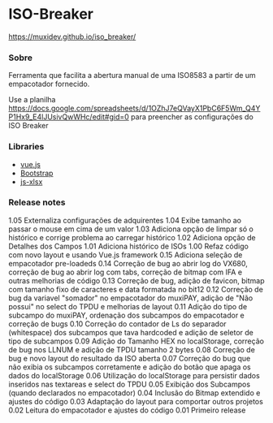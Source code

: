 # ISO-Breaker

https://muxidev.github.io/iso_breaker/

### Sobre
Ferramenta que facilita a abertura manual de uma ISO8583 a partir de um empacotador fornecido.

Use a planilha https://docs.google.com/spreadsheets/d/1OZhJ7eQVayX1PbC6F5Wm_Q4YP1Hx9_E4lJUsivQwWHc/edit#gid=0 para preencher as configurações do ISO Breaker

### Libraries
- [vue.js](https://github.com/vuejs/vue)
- [Bootstrap](https://github.com/twbs/bootstrap)
- [js-xlsx](https://github.com/sheetjs/js-xlsx)

### Release notes
1.05 Externaliza configurações de adquirentes
1.04 Exibe tamanho ao passar o mouse em cima de um valor
1.03 Adiciona opção de limpar só o histórico e corrige problema ao carregar histórico
1.02 Adiciona opção de Detalhes dos Campos
1.01 Adiciona histórico de ISOs
1.00 Refaz código com novo layout e usando Vue.js framework
0.15 Adiciona seleção de empacotador pre-loadeds
0.14 Correção de bug ao abrir log do VX680, correção de bug ao abrir log com tabs, correção de bitmap com IFA e outras melhorias de código
0.13 Correção de bug, adição de favicon, bitmap com tamanho fixo de caracteres e data formatada no bit12
0.12 Correção de bug da variavel "somador" no empacotador do muxiPAY, adição de "Não possui" no select do TPDU e melhorias de layout
0.11 Adição do tipo de subcampo do muxiPAY, ordenação dos subcampos do empacotador e correção de bugs
0.10 Correção do contador de Ls do separador (whitespace) dos subcampos que tava hardcoded e adição de seletor de tipo de subcampos
0.09 Adição do Tamanho HEX no localStorage, correção de bug nos LLNUM e adição de TPDU tamanho 2 bytes
0.08 Correção de bug e novo layout do resultado da ISO aberta
0.07 Correção do bug que não exibia os subcampos corretamente e adição do botão que apaga os dados do localStorage
0.06 Utilização do localStorage para persistir dados inseridos nas textareas e select do TPDU
0.05 Exibição dos Subcampos (quando declarados no empacotador)
0.04 Inclusão do Bitmap extendido e ajustes do código
0.03 Adaptação do layout para comportar outros projetos
0.02 Leitura do empacotador e ajustes do código
0.01 Primeiro release
